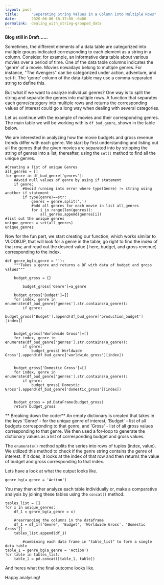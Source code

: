 ```yaml
---
layout: post
title:      "Seperating String Values in a Column into Multiple Rows"
date:       2020-06-06 18:17:08 -0400
permalink:  dealing_with_string-grouped_data
---
```



**Blog still in Draft......**

Sometimes, the different elements of a data table are categorized into multiple groups indicated corresponding to each element as a string in a column. Consider, for example, an informative data table about various movies over a period of time. One of the data table columns indicates the 'genre' of a movie. Movies nowadays belong to multiple genres. For instance, "The Avengers" can be categorized under action, adventure, and sci-fi. The 'genre' column of the data-table may use a comma-separated string to define this. 

But what if we want to analyze individual genres? One way is to split the string and separate the genres into multiple rows. A function that separates each genre/category into multiple rows and returns the corresponding values of interest could go a long way when dealing with several categories.

Let us continue with the example of movies and their corresponding genres. The main table we will be working with is `df_bud_genre`, shown in the table below.

We are interested in analyzing how the movie budgets and gross revenue trends differ with each genre. We start by first understanding and listing out all the genres that the given movies are separated into by stripping the string of genres into a list, thereafter, using the `set()` method to find all the unique genres.

```
#Creating a list of unique Genres
all_genres = []
for genre in df_bud_genre['genres']:
    #Avoid null values of genre by using if statement
    if genre:
        #Avoid running into error where type(Genre) != string using another if statement
        if type(genre)==str:
            genres = genre.split(',')
            #add all genres for each movie in list all_genres
            for i in range(len(genres)):
                all_genres.append(genres[i])
#list out the unique genres
unique_genres = set(all_genres)
unique_genres
```

Now for the fun part, we start creating our function, which works similar to VLOOKUP, that will look for a genre in the table, go right to find the index of that row, and read out the desired value ( here, budget, and gross revenue) corresponding to the index.

```
def genre_bg(a_genre = ''):
    """Takes a genre and returns a DF with data of budget and gross values"""
    
    budget_gross = {}
    
		budget_gross['Genre']=a_genre
		
    budget_gross['Budget']=[]
    for index, genre in enumerate(df_bud_genre['genres'].str.contains(a_genre)):
        if genre:
            budget_gross['Budget'].append(df_bud_genre['production_budget'][index])


    budget_gross['Worldwide Gross']=[]
    for index, genre in enumerate(df_bud_genre['genres'].str.contains(a_genre)):
        if genre:
            budget_gross['Worldwide Gross'].append(df_bud_genre['worldwide_gross'][index])


    budget_gross['Domestic Gross']=[]
    for index, genre in enumerate(df_bud_genre['genres'].str.contains(a_genre)):
        if genre:
            budget_gross['Domestic Gross'].append(df_bud_genre['domestic_gross'][index])


    budget_gross = pd.DataFrame(budget_gross)
    return budget_gross
```



** Breaking down the code:**
An empty dictionary is created that takes in the keys 'Genre' - for the unique genre of interest, 'Budget' - list of all budgets corresponding to that genre, and 'Gross' - list of all gross values corresponding to that genre. We then used a for-loop to generate the dictionary values as a list of corresponding budget and gross values.

The `enumerate()` method splits the series into rows of tuples (index, value). We utilized this method to check if the genre string contains the genre of interest. If it does, it looks at the index of that row and then returns the value of budget and gross corresponding to that index.



Lets have a look at what the output looks like.

```
genre_bg(a_genre = 'Action')
```

You may then either analyze each table individually or, make a comparative analysis by joining these tables using the `concat()` method.

```
tables_list = []
for x in unique_genres:
    df_1 = genre_bg(a_genre = x)
    
    #rearranging the columns in the dataframe
    df_1 = df_1[['Genre', 'Budget', 'Worldwide Gross', 'Domestic Gross']]
    tables_list.append(df_1)
		
		#combining each data frame in "table_list" to form a single data table
table_1 = genre_bg(a_genre = 'Action')
for table in tables_list:
    table_1 = pd.concat([table_1, table])
```

And heres what the final outcome looks like.

Happy analysing! 
